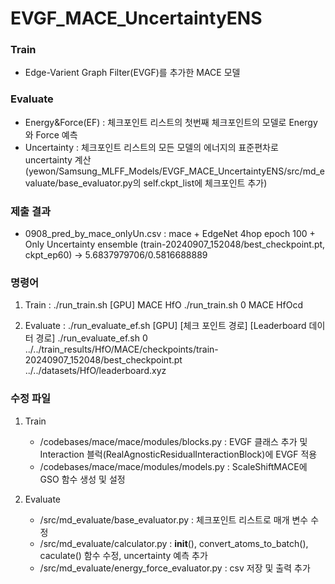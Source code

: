 # EVGF_MACE_UncertaintyENS

### Train
- Edge-Varient Graph Filter(EVGF)를 추가한 MACE 모델

### Evaluate
- Energy&Force(EF) : 체크포인트 리스트의 첫번째 체크포인트의 모델로 Energy와 Force 예측
- Uncertainty : 체크포인트 리스트의 모든 모델의 에너지의 표준편차로 uncertainty 계산
(yewon/Samsung_MLFF_Models/EVGF_MACE_UncertaintyENS/src/md_evaluate/base_evaluator.py의 self.ckpt_list에 체크포인트 추가)

### 제출 결과
- 0908_pred_by_mace_onlyUn.csv : mace + EdgeNet 4hop epoch 100 + Only Uncertainty ensemble (train-20240907_152048/best_checkpoint.pt, ckpt_ep60) 
-> 5.6837979706/0.5816688889

### 명령어
1. Train : ./run_train.sh [GPU] MACE HfO
    ./run_train.sh 0 MACE HfOcd

2. Evaluate : ./run_evaluate_ef.sh [GPU] [체크 포인트 경로] [Leaderboard 데이터 경로]
    ./run_evaluate_ef.sh 0 ../../train_results/HfO/MACE/checkpoints/train-20240907_152048/best_checkpoint.pt ../../datasets/HfO/leaderboard.xyz


### 수정 파일
1. Train
    - /codebases/mace/mace/modules/blocks.py : EVGF 클래스 추가 및 Interaction 블럭(RealAgnosticResidualInteractionBlock)에 EVGF 적용
    - /codebases/mace/mace/modules/models.py : ScaleShiftMACE에 GSO 함수 생성 및 설정

2. Evaluate
    - /src/md_evaluate/base_evaluator.py : 체크포인트 리스트로 매개 변수 수정
    - /src/md_evaluate/calculator.py : __init__(), convert_atoms_to_batch(), caculate() 함수 수정, uncertainty 예측 추가
    - /src/md_evaluate/energy_force_evaluator.py : csv 저장 및 출력 추가
